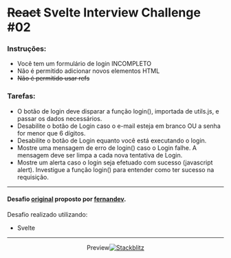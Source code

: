 # ~~React~~ Svelte Interview Challenge #02

### Instruções:

- Você tem um formulário de login INCOMPLETO
- Não é permitido adicionar novos elementos HTML
- ~~Não é permitido usar refs~~

### Tarefas:

- O botão de login deve disparar a função login(), importada de utils.js, e passar os dados necessários.
- Desabilite o botão de Login caso o e-mail esteja em branco OU a senha for menor que 6 dígitos.
- Desabilite o botão de Login equanto você está executando o login.
- Mostre uma mensagem de erro de login() caso o Login falhe. A mensagem deve ser limpa a cada nova tentativa de Login.
- Mostre um alerta caso o login seja efetuado com sucesso (javascript alert). Investigue a função login() para entender como ter sucesso na requisição.

---

#### Desafio [original](https://github.com/nandokferrari/fernandev-react-challenge-02) proposto por [fernandev](https://youtube.com/@fernandev1).

Desafio realizado utilizando:

- Svelte

---

<div style="display: flex; align-items: center; justify-content: center;">
  <span>Preview</span>
  <a href="https://stackblitz.com/edit/vitejs-vite-njmjoy"><img alt="Stackblitz" src="https://img.shields.io/badge/Stackblitz-fff?style=for-the-badge&logo=Stackblitz&logoColor=1389FD" /></a>
</div>
